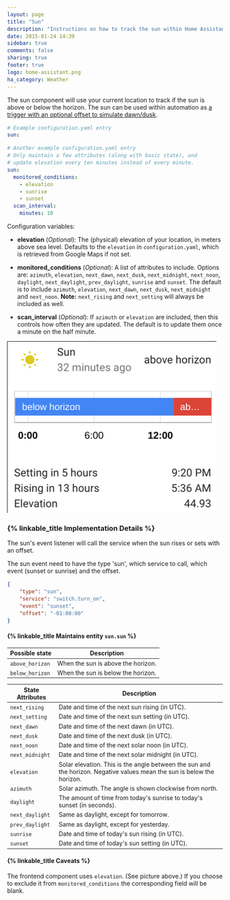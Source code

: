 ```yaml
---
layout: page
title: "Sun"
description: "Instructions on how to track the sun within Home Assistant."
date: 2015-01-24 14:39
sidebar: true
comments: false
sharing: true
footer: true
logo: home-assistant.png
ha_category: Weather
---
```


The sun component will use your current location to track if the sun is above or below the horizon. The sun can be used within automation as [a trigger with an optional offset to simulate dawn/dusk][automation-trigger].

[automation-trigger]: /getting-started/automation-trigger/#sun-trigger

```yaml
# Example configuration.yaml entry
sun:
```

```yaml
# Another example configuration.yaml entry
# Only maintain a few attributes (along with basic state), and
# update elevation every ten minutes instead of every minute.
sun:
  monitored_conditions:
    - elevation
    - sunrise
    - sunset
  scan_interval:
    minutes: 10
```

Configuration variables:

- **elevation** (*Optional*): The (physical) elevation of your location, in meters above sea level. Defaults to the `elevation` in `configuration.yaml`, which is retrieved from Google Maps if not set.

- **monitored_conditions** (*Optional*): A list of attributes to include. Options are: `azimuth`, `elevation`, `next_dawn`, `next_dusk`, `next_midnight`, `next_noon`, `daylight`, `next_daylight`, `prev_daylight`, `sunrise` and `sunset`. The default is to include `azimuth`, `elevation`, `next_dawn`, `next_dusk`, `next_midnight` and `next_noon`. __Note:__ `next_rising` and `next_setting` will always be included as well.
- **scan_interval** (*Optional*): If `azimuth` or `elevation` are included, then this controls how often they are updated. The default is to update them once a minute on the half minute.

<p class='img'>
<img src='/images/screenshots/more-info-dialog-sun.png' />
</p>

### {% linkable_title Implementation Details %}

The sun's event listener will call the service when the sun rises or sets with an offset.

The sun event need to have the type 'sun', which service to call, which event (sunset or sunrise) and the offset.

```json
{
    "type": "sun",
    "service": "switch.turn_on",
    "event": "sunset",
    "offset": "-01:00:00"
}
```

#### {% linkable_title Maintains entity `sun.sun` %}

| Possible state | Description |
| --------- | ----------- |
| `above_horizon` | When the sun is above the horizon.
| `below_horizon` | When the sun is below the horizon.



| State Attributes | Description |
| --------- | ----------- |
| `next_rising` | Date and time of the next sun rising (in UTC).
| `next_setting` | Date and time of the next sun setting (in UTC).
| `next_dawn` | Date and time of the next dawn (in UTC).
| `next_dusk` | Date and time of the next dusk (in UTC).
| `next_noon` | Date and time of the next solar noon (in UTC).
| `next_midnight` | Date and time of the next solar midnight (in UTC).
| `elevation` |  Solar elevation. This is the angle between the sun and the horizon. Negative values mean the sun is below the horizon.
| `azimuth` | Solar azimuth. The angle is shown clockwise from north.
| `daylight` | The amount of time from today's sunrise to today's sunset (in seconds).
| `next_daylight` | Same as daylight, except for tomorrow.
| `prev_daylight` | Same as daylight, except for yesterday.
| `sunrise` | Date and time of today's sun rising (in UTC).
| `sunset` | Date and time of today's sun setting (in UTC).

#### {% linkable_title Caveats %}

The frontend component uses `elevation`. (See picture above.) If you choose to exclude it from `monitored_conditions` the corresponding field will be blank.
